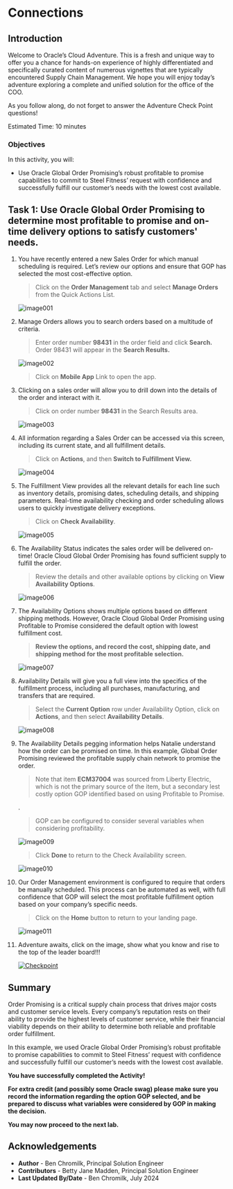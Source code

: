 # Connections

## Introduction

Welcome to Oracle’s Cloud Adventure.  This is a fresh and unique way to offer you a chance for hands-on experience of highly differentiated and specifically curated content of numerous vignettes that are typically encountered Supply Chain Management. We hope you will enjoy today’s adventure exploring a complete and unified solution for the office of the COO.

As you follow along, do not forget to answer the Adventure Check Point questions! 


Estimated Time: 10 minutes


### Objectives

In this activity, you will:
* Use Oracle Global Order Promising’s robust profitable to promise capabilities to commit to Steel Fitness’ request with confidence and successfully fulfill our customer’s needs with the lowest cost available.  


 



## Task 1: Use Oracle Global Order Promising to determine most profitable to promise and on-time delivery options to satisfy customers' needs.  

1. You have recently entered a new Sales Order for which manual scheduling is required.   Let’s review our options and ensure that GOP has selected the most cost-effective option.

    > Click on the **Order Management** tab and select **Manage Orders** from the Quick Actions List.

    ![image001](images/image001.png)



2. Manage Orders allows you to search orders based on a multitude of criteria.

    > Enter order number **98431** in the order field and click **Search.**   Order 98431 will appear in the **Search Results.**  

    ![image002](images/image002.png)

    > Click on **Mobile App** Link to open the app.



3. Clicking on a sales order will allow you to drill down into the details of the order and interact with it.

    > Click on order number **98431** in the Search Results area.

    ![image003](images/image003.png)



4. All information regarding a Sales Order can be accessed via this screen, including its current state, and all fulfillment details.

    > Click on **Actions**, and then **Switch to Fulfillment View.**

    ![image004](images/image004.png)



5. The Fulfillment View provides all the relevant details for each line such as inventory details, promising dates, scheduling details, and shipping parameters. Real-time availability checking and order scheduling allows users to quickly investigate delivery exceptions.  

    > Click on **Check Availability**.

    ![image005](images/image005.png)



6. The Availability Status indicates the sales order will be delivered on-time!  Oracle Cloud Global Order Promising has found sufficient supply to fulfill the order.

    > Review the details and other available options by clicking on **View Availability Options**.

    ![image006](images/image006.png)



7. The Availability Options shows multiple options based on different shipping methods. However, Oracle Cloud Global Order Promising using Profitable to Promise considered the default option with lowest fulfillment cost. 

    > **Review the options, and record the cost, shipping date, and shipping method for the most profitable selection.**

    ![image007](images/image007.png)



8. Availability Details will give you a full view into the specifics of the fulfillment process, including all purchases, manufacturing, and transfers that are required.

    > Select the **Current Option** row under Availability Option, click on **Actions**, and then select **Availability Details**.

    ![image008](images/image008.png)



9. The Availability Details pegging information helps Natalie understand how the order can be promised on time. In this example, Global Order Promising reviewed the profitable supply chain network to promise the order. 

    > Note that item **ECM37004** was sourced from Liberty Electric, which is not the primary source of the item, but a secondary lest costly option GOP identified based on using Profitable to Promise.  

    .
    > GOP can be configured to consider several variables when considering profitability.

    ![image009](images/image009.png)

    > Click **Done** to return to the Check Availability screen.

    ![image010](images/image010.png)



10. Our Order Management environment is configured to require that orders be manually scheduled.   This process can be automated as well, with full confidence that GOP will select the most profitable fulfillment option based on your company’s specific needs.

    > Click on the **Home** button to return to your landing page.

    ![image011](images/image011.png)



11. Adventure awaits, click on the image, show what you know and rise to the top of the leader board!!!

    [![Checkpoint](images/cloud-adventure-checkpoint-image.png)](https://apex.oracle.com/pls/apex/f?p=159406:LOGIN_TEAM:::::CC:SCMCLOUDADVENTURE) 






## Summary

Order Promising is a critical supply chain process that drives major costs and customer service levels. Every company’s reputation rests on their ability to provide the highest levels of customer service, while their financial viability depends on their ability to determine both reliable and profitable order fulfillment. 

In this example, we used Oracle Global Order Promising’s robust profitable to promise capabilities to commit to Steel Fitness’ request with confidence and successfully fulfill our customer’s needs with the lowest cost available.  

**You have successfully completed the Activity!**

**For extra credit (and possibly some Oracle swag) please make sure you record the information regarding the option GOP selected, and be prepared to discuss what variables were considered by GOP in making the decision.**






**You may now proceed to the next lab.**

## Acknowledgements
* **Author** - Ben Chromilk, Principal Solution Engineer
* **Contributors** -  Betty Jane Madden, Principal Solution Engineer
* **Last Updated By/Date** - Ben Chromilk, July 2024

